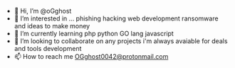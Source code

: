 - 👋 Hi, I’m @oGghost
- 👀 I’m interested in ... phishing hacking web development ransomware and ideas to make money  
- 🌱 I’m currently learning php python GO lang javascript
- 💞️ I’m looking to collaborate on any projects i'm always avaiable for deals and tools development 
- 📫 How to reach me OGghost0042@protonmail.com

<!---
oGghost/oGghost is a ✨ special ✨ repository because its `README.md` (this file) appears on your GitHub profile.
You can click the Preview link to take a look at your changes.
--->

